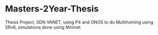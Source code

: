 # Masters-2Year-Thesis


 Thesis Project, SDN VANET, using P4 and ONOS to do Multihoming using SRv6, simulations done using Mininet